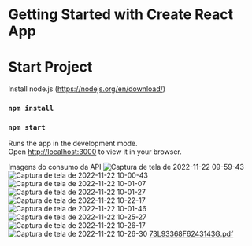 # Getting Started with Create React App
# Start Project

Install node.js (https://nodejs.org/en/download/)

### `npm install`

### `npm start`

Runs the app in the development mode.\
Open [http://localhost:3000](http://localhost:3000) to view it in your browser.

Imagens do consumo da API
![Captura de tela de 2022-11-22 09-59-43](https://user-images.githubusercontent.com/44447117/203329496-0d81ad73-39cf-418b-9d6e-8d25378e72a3.png)
![Captura de tela de 2022-11-22 10-00-43](https://user-images.githubusercontent.com/44447117/203329536-1d7f0528-e3ca-4c8c-949f-81a5b83e9995.png)
![Captura de tela de 2022-11-22 10-01-07](https://user-images.githubusercontent.com/44447117/203329566-c2ae365d-d277-4895-b4f7-6d473f6d33e3.png)
![Captura de tela de 2022-11-22 10-01-27](https://user-images.githubusercontent.com/44447117/203329589-23237b09-f3ea-44e4-920c-5a68aa9ce8d7.png)
![Captura de tela de 2022-11-22 10-22-17](https://user-images.githubusercontent.com/44447117/203329621-caa3378a-d128-445e-9784-c5d4a75e7313.png)
![Captura de tela de 2022-11-22 10-01-46](https://user-images.githubusercontent.com/44447117/203329635-dce321c6-a765-40ab-a8a6-ab634f1d1362.png)
![Captura de tela de 2022-11-22 10-25-27](https://user-images.githubusercontent.com/44447117/203329657-94aad0b8-53cf-4a3b-b20d-7120d343ed60.png)
![Captura de tela de 2022-11-22 10-26-17](https://user-images.githubusercontent.com/44447117/203329669-b5a10263-bc1a-4b7b-b990-6cfcdb87bc2f.png)
![Captura de tela de 2022-11-22 10-26-30](https://user-images.githubusercontent.com/44447117/203329684-0b938188-bf59-4303-9640-0e1fa7c5b127.png)
[73L93368F6243143G.pdf](https://github.com/jhon4than/paypal_integration/files/10067927/73L93368F6243143G.pdf)

